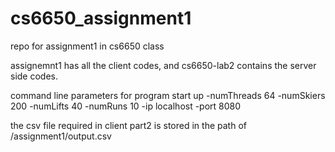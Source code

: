# cs6650_assignment1
repo for assignment1 in cs6650 class

assignemnt1 has all the client codes, and cs6650-lab2 contains the server side codes.

command line parameters for program start up
-numThreads 64 -numSkiers 200 -numLifts 40 -numRuns 10 -ip localhost -port 8080

the csv file required in client part2 is stored in the path of /assignment1/output.csv

